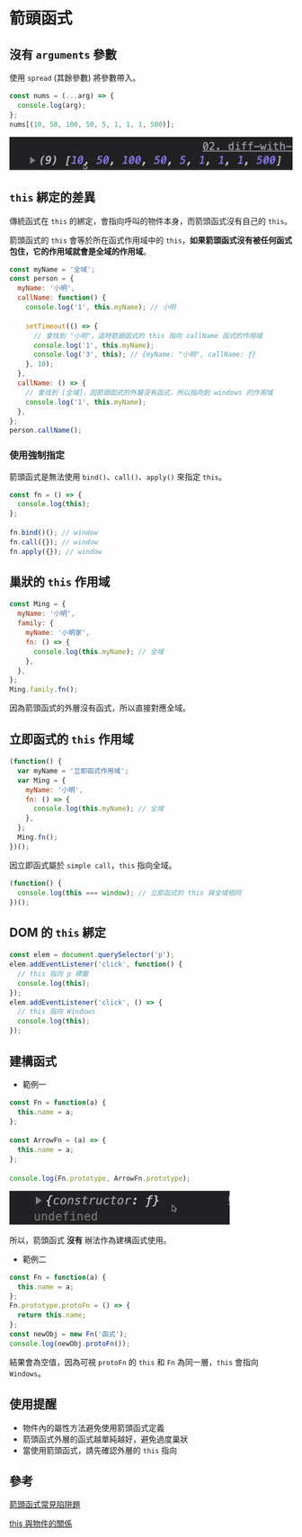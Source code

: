 # 箭頭函式

## 沒有 `arguments` 參數

使用 `spread` (其餘參數) 將參數帶入。

```js
const nums = (...arg) => {
  console.log(arg);
};
nums[(10, 50, 100, 50, 5, 1, 1, 1, 500)];
```

![輸出結果](./images/arguments.jpg)

## `this` 綁定的差異

傳統函式在 `this` 的綁定，會指向呼叫的物件本身，而箭頭函式沒有自己的 `this`。

箭頭函式的 `this` 會等於所在函式作用域中的 `this`，**如果箭頭函式沒有被任何函式包住，它的作用域就會是全域的作用域**。

```js
const myName = '全域';
const person = {
  myName: '小明',
  callName: function() {
    console.log('1', this.myName); // 小明

    setTimeout(() => {
      // 會找到 "小明"，這時箭頭函式的 this 指向 callName 函式的作用域
      console.log('1', this.myName);
      console.log('3', this); // {myName: "小明", callName: ƒ}
    }, 10);
  },
  callName: () => {
    // 會找到 [全域]，因箭頭函式的外層沒有函式，所以指向到 windows 的作用域
    console.log('1', this.myName);
  },
};
person.callName();
```

### 使用強制指定

箭頭函式是無法使用 `bind()`、`call()`、`apply()` 來指定 `this`。

```js
const fn = () => {
  console.log(this);
};

fn.bind()(); // window
fn.call({}); // window
fn.apply({}); // window
```

## 巢狀的 `this` 作用域

```js
const Ming = {
  myName: '小明',
  family: {
    myName: '小明家',
    fn: () => {
      console.log(this.myName); // 全域
    },
  },
};
Ming.family.fn();
```

因為箭頭函式的外層沒有函式，所以直接對應全域。

## 立即函式的 `this` 作用域

```js
(function() {
  var myName = '立即函式作用域';
  var Ming = {
    myName: '小明',
    fn: () => {
      console.log(this.myName); // 全域
    },
  };
  Ming.fn();
})();
```

因立即函式屬於 `simple call`，`this` 指向全域。

```js
(function() {
  console.log(this === window); // 立即函式的 this 與全域相同
})();
```

## DOM 的 `this` 綁定

```js
const elem = document.querySelector('p');
elem.addEventListener('click', function() {
  // this 指向 p 標籤
  console.log(this);
});
elem.addEventListener('click', () => {
  // this 指向 Windows
  console.log(this);
});
```

## 建構函式

- 範例一

```js
const Fn = function(a) {
  this.name = a;
};

const ArrowFn = (a) => {
  this.name = a;
};

console.log(Fn.prototype, ArrowFn.prototype);
```

![輸出結果](./images/arrow-prototype.jpg)

所以，箭頭函式 **沒有** 辦法作為建構函式使用。

- 範例二

```js
const Fn = function(a) {
  this.name = a;
};
Fn.prototype.protoFn = () => {
  return this.name;
};
const newObj = new Fn('函式');
console.log(newObj.protoFn());
```

結果會為空值，因為可視 `protoFn` 的 `this` 和 `Fn` 為同一層，`this` 會指向 `Windows`。

## 使用提醒

- 物件內的屬性方法避免使用箭頭函式定義
- 箭頭函式外層的函式越單純越好，避免過度巢狀
- 當使用箭頭函式，請先確認外層的 `this` 指向

## 參考

[箭頭函式常見陷阱題](https://ithelp.ithome.com.tw/articles/10246165)

[this 與物件的關係](https://wcc723.github.io/javascript/2019/03/18/JS-THIS/)
